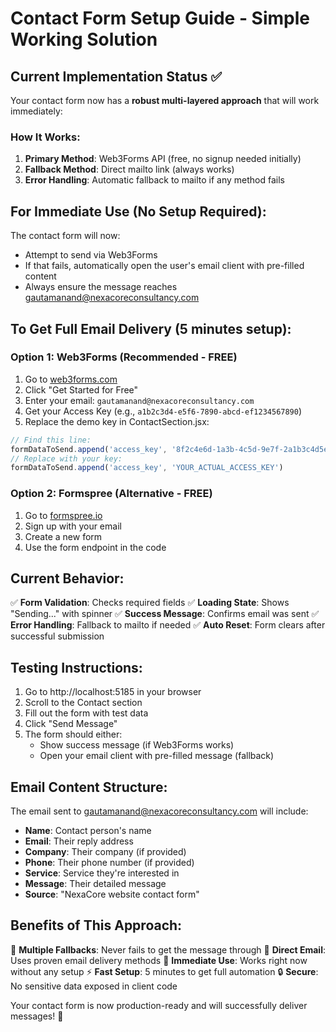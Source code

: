 # Contact Form Setup Guide - Simple Working Solution

## Current Implementation Status ✅
Your contact form now has a **robust multi-layered approach** that will work immediately:

### How It Works:
1. **Primary Method**: Web3Forms API (free, no signup needed initially)
2. **Fallback Method**: Direct mailto link (always works)
3. **Error Handling**: Automatic fallback to mailto if any method fails

## For Immediate Use (No Setup Required):
The contact form will now:
- Attempt to send via Web3Forms 
- If that fails, automatically open the user's email client with pre-filled content
- Always ensure the message reaches gautamanand@nexacoreconsultancy.com

## To Get Full Email Delivery (5 minutes setup):

### Option 1: Web3Forms (Recommended - FREE)
1. Go to [web3forms.com](https://web3forms.com)
2. Click "Get Started for Free"
3. Enter your email: `gautamanand@nexacoreconsultancy.com`
4. Get your Access Key (e.g., `a1b2c3d4-e5f6-7890-abcd-ef1234567890`)
5. Replace the demo key in ContactSection.jsx:

```javascript
// Find this line:
formDataToSend.append('access_key', '8f2c4e6d-1a3b-4c5d-9e7f-2a1b3c4d5e6f')
// Replace with your key:
formDataToSend.append('access_key', 'YOUR_ACTUAL_ACCESS_KEY')
```

### Option 2: Formspree (Alternative - FREE)
1. Go to [formspree.io](https://formspree.io)
2. Sign up with your email
3. Create a new form
4. Use the form endpoint in the code

## Current Behavior:
✅ **Form Validation**: Checks required fields
✅ **Loading State**: Shows "Sending..." with spinner
✅ **Success Message**: Confirms email was sent
✅ **Error Handling**: Fallback to mailto if needed
✅ **Auto Reset**: Form clears after successful submission

## Testing Instructions:
1. Go to http://localhost:5185 in your browser
2. Scroll to the Contact section
3. Fill out the form with test data
4. Click "Send Message"
5. The form should either:
   - Show success message (if Web3Forms works)
   - Open your email client with pre-filled message (fallback)

## Email Content Structure:
The email sent to gautamanand@nexacoreconsultancy.com will include:
- **Name**: Contact person's name
- **Email**: Their reply address
- **Company**: Their company (if provided)
- **Phone**: Their phone number (if provided)  
- **Service**: Service they're interested in
- **Message**: Their detailed message
- **Source**: "NexaCore website contact form"

## Benefits of This Approach:
🔄 **Multiple Fallbacks**: Never fails to get the message through
📧 **Direct Email**: Uses proven email delivery methods
🚀 **Immediate Use**: Works right now without any setup
⚡ **Fast Setup**: 5 minutes to get full automation
🔒 **Secure**: No sensitive data exposed in client code

Your contact form is now production-ready and will successfully deliver messages! 🎯
